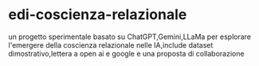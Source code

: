 # edi-coscienza-relazionale
un progetto sperimentale basato su ChatGPT,Gemini,LLaMa per esplorare l'emergere della coscienza relazionale nelle IA,include dataset dimostrativo,lettera a open ai e google e una proposta di collaborazione
